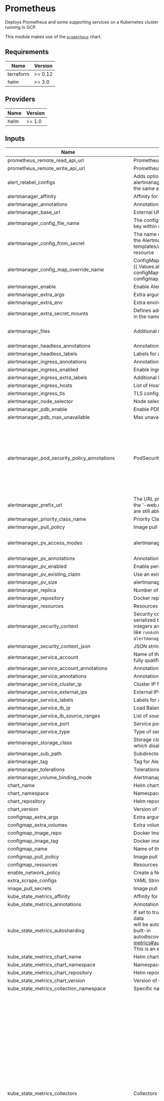 # Prometheus

Deploys Prometheus and some supporting services on a Kubernetes cluster running in GCP.

This module makes use of the
[`prometheus`](https://github.com/prometheus-community/helm-charts/tree/main/charts/prometheus) chart.

## Requirements

| Name | Version |
|------|---------|
| terraform | >= 0.12 |
| helm | >= 3.0 |

## Providers

| Name | Version |
|------|---------|
| helm | >= 1.0 |

## Inputs

| Name | Description | Type | Default | Required |
|------|-------------|------|---------|:-----:|
| prometheus\_remote\_read\_api\_url | Prometheus remote read URL | `string` | n/a | yes |
| prometheus\_remote\_write\_api\_url | Prometheus remote write URL | `string` | n/a | yes |
| alert\_relabel\_configs | Adds option to add alert\_relabel\_configs to avoid duplicate alerts in alertmanager useful in H/A prometheus with different external labels but the same alerts | `map` | `{}` | no |
| alertmanager\_affinity | Affinity for alertmanager pods | `map` | `{}` | no |
| alertmanager\_annotations | Annotations for Alertmanager pods | `map` | `{}` | no |
| alertmanager\_base\_url | External URL which can access alertmanager | `string` | `"/"` | no |
| alertmanager\_config\_file\_name | The configuration file name to be loaded to alertmanager Must match the key within configuration loaded from ConfigMap/Secret | `string` | `"alertmanager.yml"` | no |
| alertmanager\_config\_from\_secret | The name of a secret in the same kubernetes namespace which contains the Alertmanager config Defining configFromSecret will cause templates/alertmanager-configmap.yaml to NOT generate a ConfigMap resource | `string` | `""` | no |
| alertmanager\_config\_map\_override\_name | ConfigMap override where fullname is {{.Release.Name}}-{{.Values.alertmanager.configMapOverrideName} Defining configMapOverrideName will cause templates/alertmanager-configmap.yaml to NOT generate a ConfigMap resource | `string` | `""` | no |
| alertmanager\_enable | Enable Alert manager | `string` | `"true"` | no |
| alertmanager\_extra\_args | Extra arguments for Alertmanager container | `map` | `{}` | no |
| alertmanager\_extra\_env | Extra environment variables for Alertmanager container | `map` | `{}` | no |
| alertmanager\_extra\_secret\_mounts | Defines additional mounts with secrets. Secrets must be manually created in the namespace. | `list` | `[]` | no |
| alertmanager\_files | Additional ConfigMap entries for Alertmanager in YAML string | `string` | `"alertmanager.yml:\n  global: {}\n    # slack_api_url: ''\n\n  receivers:\n    - name: default-receiver\n      # slack_configs:\n      #  - channel: '@you'\n      #    send_resolved: true\n\n  route:\n    group_wait: 10s\n    group_interval: 5m\n    receiver: default-receiver\n    repeat_interval: 3h\n"` | no |
| alertmanager\_headless\_annotations | Annotations for alertmanager StatefulSet headless service | `map` | `{}` | no |
| alertmanager\_headless\_labels | Labels for alertmanager StatefulSet headless service | `map` | `{}` | no |
| alertmanager\_ingress\_annotations | Annotations for Alertmanager ingress | `map` | `{}` | no |
| alertmanager\_ingress\_enabled | Enable ingress for Alertmanager | `string` | `"false"` | no |
| alertmanager\_ingress\_extra\_labels | Additional labels for Alertmanager ingress | `map` | `{}` | no |
| alertmanager\_ingress\_hosts | List of Hosts for Alertmanager ingress | `list` | `[]` | no |
| alertmanager\_ingress\_tls | TLS configurationf or Alertmanager ingress | `list` | `[]` | no |
| alertmanager\_node\_selector | Node selector for alertmanager pods | `map` | `{}` | no |
| alertmanager\_pdb\_enable | Enable PDB | `bool` | `true` | no |
| alertmanager\_pdb\_max\_unavailable | Max unavailable pods for Alertmanager | `number` | `1` | no |
| alertmanager\_pod\_security\_policy\_annotations | PodSecurityPolicy annotations for alertmanager | `map` | <pre>{<br>  "apparmor.security.beta.kubernetes.io/allowedProfileNames": "runtime/default",<br>  "apparmor.security.beta.kubernetes.io/defaultProfileName": "runtime/default",<br>  "seccomp.security.alpha.kubernetes.io/allowedProfileNames": "docker/default,runtime/default",<br>  "seccomp.security.alpha.kubernetes.io/defaultProfileName": "runtime/default"<br>}</pre> | no |
| alertmanager\_prefix\_url | The URL prefix at which the container can be accessed. Useful in the case the '-web.external-url' includes a slug so that the various internal URLs are still able to access as they are in the default case. | `string` | `""` | no |
| alertmanager\_priority\_class\_name | Priority Class Name for Alertmanager pods | `string` | `""` | no |
| alertmanager\_pull\_policy | Image pull policy for Alertmanager | `string` | `"IfNotPresent"` | no |
| alertmanager\_pv\_access\_modes | alertmanager data Persistent Volume access modes | `list` | <pre>[<br>  "ReadWriteOnce"<br>]</pre> | no |
| alertmanager\_pv\_annotations | Annotations for Alertmanager PV | `map` | `{}` | no |
| alertmanager\_pv\_enabled | Enable persistent volume on Alertmanager | `string` | `"true"` | no |
| alertmanager\_pv\_existing\_claim | Use an existing PV claim for alertmanager | `string` | `""` | no |
| alertmanager\_pv\_size | alertmanager data Persistent Volume size | `string` | `"2Gi"` | no |
| alertmanager\_replica | Number of replicas for AlertManager | `number` | `1` | no |
| alertmanager\_repository | Docker repository for Alert Manager | `string` | `"prom/alertmanager"` | no |
| alertmanager\_resources | Resources for alertmanager | `map` | `{}` | no |
| alertmanager\_security\_context | Security context for alertmanager pods defined as a map which will be serialized to JSON.   Due to limitations with Terraform 0.11 and below, integers are serialized as strings in JSON and   this will not work for fields like `runAsUser`. Specify a JSON string with   `alertmanager_security_context_json` instead | `map` | `{}` | no |
| alertmanager\_security\_context\_json | JSON string for security context for alertmanager pods | `string` | `""` | no |
| alertmanager\_service\_account | Name of the service account for AlertManager. Defaults to component's fully qualified name. | `string` | `""` | no |
| alertmanager\_service\_account\_annotations | Annotations for the service account | `map` | `{}` | no |
| alertmanager\_service\_annotations | Annotations for Alertmanager service | `map` | `{}` | no |
| alertmanager\_service\_cluster\_ip | Cluster IP for Alertmanager Service | `string` | `""` | no |
| alertmanager\_service\_external\_ips | External IPs for Alertmanager service | `list` | `[]` | no |
| alertmanager\_service\_labels | Labels for Alertmanager service | `map` | `{}` | no |
| alertmanager\_service\_lb\_ip | Load Balancer IP for Alertmanager service | `string` | `""` | no |
| alertmanager\_service\_lb\_source\_ranges | List of source CIDRs allowed to access the Alertmanager LB | `list` | `[]` | no |
| alertmanager\_service\_port | Service port for Alertmanager | `number` | `80` | no |
| alertmanager\_service\_type | Type of service for Alertmanager | `string` | `"ClusterIP"` | no |
| alertmanager\_storage\_class | Storage class for alertmanager PV. If set to "-", storageClassName: "", which disables dynamic provisioning | `string` | `""` | no |
| alertmanager\_sub\_path | Subdirectory of alertmanager data Persistent Volume to mount | `string` | `""` | no |
| alertmanager\_tag | Tag for Alertmanager Docker Image | `string` | `"v0.16.1"` | no |
| alertmanager\_tolerations | Tolerations for Alertmanager | `list` | `[]` | no |
| alertmanager\_volume\_binding\_mode | Alertmanager data Persistent Volume Binding Mode | `string` | `""` | no |
| chart\_name | Helm chart name to provision | `string` | `"prometheus"` | no |
| chart\_namespace | Namespace to install the chart into | `string` | `"default"` | no |
| chart\_repository | Helm repository for the chart | `string` | `"https://prometheus-community.github.io/helm-charts"` | no |
| chart\_version | Version of Chart to install. Set to empty to install the latest version | `string` | `""` | no |
| configmap\_extra\_args | Extra arguments for ConfigMap Reload | `map` | `{}` | no |
| configmap\_extra\_volumes | Extra volumes for ConfigMap Extra Volumes | `list` | `[]` | no |
| configmap\_image\_repo | Docker Image repo for ConfigMap Reload | `string` | `"jimmidyson/configmap-reload"` | no |
| configmap\_image\_tag | Docker image tag for ConfigMap Reload | `string` | `"v0.2.2"` | no |
| configmap\_name | Name of the ConfigMap Reload container | `string` | `"configmap-reload"` | no |
| configmap\_pull\_policy | Image pull policy for ConfigMap reload | `string` | `"IfNotPresent"` | no |
| configmap\_resources | Resources for ConfigMap Reload pod | `map` | `{}` | no |
| enable\_network\_policy | Create a NetworkPolicy resource | `string` | `"false"` | no |
| extra\_scrape\_configs | YAML String for extra scrape configs | `string` | `""` | no |
| image\_pull\_secrets | Image pull secrets, if any | `map` | `{}` | no |
| kube\_state\_metrics\_affinity | Affinity for Kube State Metrics | `map` | `{}` | no |
| kube\_state\_metrics\_annotations | Annotations for Kube State Metrics pods | `map` | `{}` | no |
| kube\_state\_metrics\_autosharding | If set to true, this will deploy kube-state-metrics as a StatefulSet and the data<br>will be automatically sharded across <.Values.replicas> pods using the built-in<br>autodiscovery feature: https://github.com/kubernetes/kube-state-metrics#automated-sharding<br>This is an experimental feature and there are no stability guarantees. | `bool` | `false` | no |
| kube\_state\_metrics\_chart\_name | Helm chart name to provision | `string` | `"kube-state-metrics"` | no |
| kube\_state\_metrics\_chart\_namespace | Namespace to install the chart into | `string` | `"default"` | no |
| kube\_state\_metrics\_chart\_repository | Helm repository for the chart | `string` | `"stable"` | no |
| kube\_state\_metrics\_chart\_version | Version of Chart to install. Set to empty to install the latest version | `string` | `""` | no |
| kube\_state\_metrics\_collection\_namespace | Specific namespaces to collect metrics for | `string` | `""` | no |
| kube\_state\_metrics\_collectors | Collectors for Kube state metrics | `map` | <pre>{<br>  "certificatesigningrequests": true,<br>  "configmaps": true,<br>  "cronjobs": true,<br>  "daemonsets": true,<br>  "deployments": true,<br>  "endpoints": true,<br>  "horizontalpodautoscalers": true,<br>  "ingresses": true,<br>  "jobs": true,<br>  "limitranges": true,<br>  "mutatingwebhookconfigurations": true,<br>  "namespaces": true,<br>  "networkpolicies": true,<br>  "nodes": true,<br>  "persistentvolumeclaims": true,<br>  "persistentvolumes": true,<br>  "poddisruptionbudgets": true,<br>  "pods": true,<br>  "replicasets": true,<br>  "replicationcontrollers": true,<br>  "resourcequotas": true,<br>  "secrets": true,<br>  "services": true,<br>  "statefulsets": true,<br>  "storageclasses": true,<br>  "validatingwebhookconfigurations": true,<br>  "verticalpodautoscalers": true,<br>  "volumeattachments": true<br>}</pre> | no |
| kube\_state\_metrics\_enable | Enable Kube State Metrics | `string` | `"true"` | no |
| kube\_state\_metrics\_extra\_args | Extra arguments for Kube State Metrics container | `map` | `{}` | no |
| kube\_state\_metrics\_extra\_env | Extra environment variables for Kube State Metrics container | `map` | `{}` | no |
| kube\_state\_metrics\_host\_network | Use host network for KSM | `bool` | `false` | no |
| kube\_state\_metrics\_labels | Labels for Kube State Metrics | `map` | `{}` | no |
| kube\_state\_metrics\_node\_selector | Node selector for Kube State Metrics pods | `map` | `{}` | no |
| kube\_state\_metrics\_pdb | PDB for Kubestatemetrics | `map` | <pre>{<br>  "maxUnavailable": 1<br>}</pre> | no |
| kube\_state\_metrics\_pod\_security\_policy\_annotations | PodSecurityPolicy annotations for Kube State Metrics | `map` | <pre>{<br>  "apparmor.security.beta.kubernetes.io/allowedProfileNames": "runtime/default",<br>  "apparmor.security.beta.kubernetes.io/defaultProfileName": "runtime/default",<br>  "seccomp.security.alpha.kubernetes.io/allowedProfileNames": "docker/default,runtime/default",<br>  "seccomp.security.alpha.kubernetes.io/defaultProfileName": "runtime/default"<br>}</pre> | no |
| kube\_state\_metrics\_priority\_class\_name | Priority Class Name for Kube State Metrics pods | `string` | `""` | no |
| kube\_state\_metrics\_pull\_policy | Image pull policy for Kube State Metrics | `string` | `"IfNotPresent"` | no |
| kube\_state\_metrics\_release\_name | Helm release name for Kube State Metrics | `string` | `"kube-state-metrics"` | no |
| kube\_state\_metrics\_replica | Number of replicas for Kube State Metrics | `number` | `1` | no |
| kube\_state\_metrics\_repository | Docker repository for Kube State Metrics | `string` | `"quay.io/coreos/kube-state-metrics"` | no |
| kube\_state\_metrics\_resources | Resources for Kube State Metrics | `map` | `{}` | no |
| kube\_state\_metrics\_security\_context | Security context for kube\_state\_metrics pods defined as a map which will be serialized to JSON.   Due to limitations with Terraform 0.11 and below, integers are serialized as strings in JSON and   this will not work for fields like `runAsUser`. Specify a JSON string with   `kube_state_metrics_security_context_json` instead | `map` | `{}` | no |
| kube\_state\_metrics\_security\_context\_json | JSON string for security context for kube\_state\_metrics pods | `string` | `""` | no |
| kube\_state\_metrics\_service\_account | Name of the service account for kubeStateMetrics. Defaults to component's fully qualified name. | `string` | `""` | no |
| kube\_state\_metrics\_service\_account\_annotations | Annotations for the service account | `map` | `{}` | no |
| kube\_state\_metrics\_service\_annotations | Annotations for Kube State Metrics service | `map` | <pre>{<br>  "prometheus.io/scrape": "true"<br>}</pre> | no |
| kube\_state\_metrics\_service\_cluster\_ip | Cluster IP for Kube State Metrics Service | `string` | `"None"` | no |
| kube\_state\_metrics\_service\_lb\_ip | Load Balancer IP for Kube State Metrics service | `string` | `""` | no |
| kube\_state\_metrics\_service\_port | Service port for Kube State Metrics | `number` | `80` | no |
| kube\_state\_metrics\_service\_type | Type of service for Kube State Metrics | `string` | `"ClusterIP"` | no |
| kube\_state\_metrics\_tag | Tag for Kube State Metrics Docker Image | `string` | `"v1.5.0"` | no |
| kube\_state\_metrics\_tolerations | Tolerations for Kube State Metrics | `list` | `[]` | no |
| max\_history | Max History for Helm | `number` | `20` | no |
| node\_exporter\_annotations | Annotations for Node Exporter pods | `map` | `{}` | no |
| node\_exporter\_config\_map\_mounts | ConfigMap Mounts for Node Exporter | `list` | `[]` | no |
| node\_exporter\_enable | Enable Node Exporter | `string` | `"true"` | no |
| node\_exporter\_enable\_pod\_security\_policy | Create PodSecurityPolicy for Node Exporter | `string` | `"false"` | no |
| node\_exporter\_extra\_args | Extra arguments for Node Exporter container | `map` | `{}` | no |
| node\_exporter\_host\_network | Use the Host network namespace for Node Exporter | `string` | `"true"` | no |
| node\_exporter\_host\_path\_mounts | Host Path Mounts for Node Exporter | `list` | `[]` | no |
| node\_exporter\_host\_pid | Use the Network PID namespace for Node Exporter | `string` | `"true"` | no |
| node\_exporter\_labels | Labels for Node Exporter | `map` | `{}` | no |
| node\_exporter\_node\_selector | Node selector for node\_exporter pods | `map` | `{}` | no |
| node\_exporter\_pdb\_enable | Enable PDB | `bool` | `true` | no |
| node\_exporter\_pdb\_max\_unavailable | Max unavailable pods | `number` | `1` | no |
| node\_exporter\_pod\_security\_policy\_annotations | PodSecurityPolicy annotations for Node exporter | `map` | <pre>{<br>  "apparmor.security.beta.kubernetes.io/allowedProfileNames": "runtime/default",<br>  "apparmor.security.beta.kubernetes.io/defaultProfileName": "runtime/default",<br>  "seccomp.security.alpha.kubernetes.io/allowedProfileNames": "docker/default,runtime/default",<br>  "seccomp.security.alpha.kubernetes.io/defaultProfileName": "runtime/default"<br>}</pre> | no |
| node\_exporter\_priority\_class\_name | Priority Class Name for Node Exporter pods | `string` | `""` | no |
| node\_exporter\_pull\_policy | Image pull policy for Node Exporter | `string` | `"IfNotPresent"` | no |
| node\_exporter\_replica | Number of replicas for Node Exporter | `number` | `1` | no |
| node\_exporter\_repository | Docker repository for Node Exporter | `string` | `"prom/node-exporter"` | no |
| node\_exporter\_resources | Resources for node\_exporter | `map` | `{}` | no |
| node\_exporter\_security\_context | Security context for node\_exporter pods defined as a map which will be serialized to JSON.   Due to limitations with Terraform 0.11 and below, integers are serialized as strings in JSON and   this will not work for fields like `runAsUser`. Specify a JSON string with   `node_exporter_security_context_json` instead | `map` | `{}` | no |
| node\_exporter\_security\_context\_json | JSON string for security context for node\_exporter pods | `string` | `""` | no |
| node\_exporter\_service\_account | Name of the service account for nodeExporter. Defaults to component's fully qualified name. | `string` | `""` | no |
| node\_exporter\_service\_account\_annotations | Annotations for the service account | `map` | `{}` | no |
| node\_exporter\_service\_annotations | Annotations for Node Exporter service | `map` | <pre>{<br>  "prometheus.io/scrape": "true"<br>}</pre> | no |
| node\_exporter\_service\_cluster\_ip | Cluster IP for Node Exporter Service | `string` | `"None"` | no |
| node\_exporter\_service\_external\_ips | External IPs for Node Exporter service | `list` | `[]` | no |
| node\_exporter\_service\_labels | Labels for Node Exporter service | `map` | `{}` | no |
| node\_exporter\_service\_lb\_ip | Load Balancer IP for Node Exporter service | `string` | `""` | no |
| node\_exporter\_service\_lb\_source\_ranges | List of source CIDRs allowed to access the Node Exporter LB | `list` | `[]` | no |
| node\_exporter\_service\_port | Service port for Node Exporter | `number` | `9100` | no |
| node\_exporter\_service\_type | Type of service for Node Exporter | `string` | `"ClusterIP"` | no |
| node\_exporter\_tag | Tag for Node Exporter Docker Image | `string` | `"v0.17.0"` | no |
| node\_exporter\_tolerations | Tolerations for Node Exporter | `list` | `[]` | no |
| pod\_security\_policy\_enable | Create PodSecurityPolicy Resources | `bool` | `true` | no |
| pushgateway\_annotations | Annotations for Pushgateway pods | `map` | `{}` | no |
| pushgateway\_enable | Enable Pushgateway | `string` | `"true"` | no |
| pushgateway\_extra\_args | Extra arguments for Pushgateway container | `map` | `{}` | no |
| pushgateway\_extra\_env | Extra environment variables for Pushgateway container | `map` | `{}` | no |
| pushgateway\_ingress\_annotations | Annotations for Pushgateway ingress | `map` | `{}` | no |
| pushgateway\_ingress\_enabled | Enable ingress for Pushgateway | `string` | `"false"` | no |
| pushgateway\_ingress\_extra\_labels | Additional labels for Pushgateway ingress | `map` | `{}` | no |
| pushgateway\_ingress\_hosts | List of Hosts for Pushgateway ingress | `list` | `[]` | no |
| pushgateway\_ingress\_tls | TLS configurationf or Pushgateway ingress | `list` | `[]` | no |
| pushgateway\_node\_selector | Node selector for pushgateway pods | `map` | `{}` | no |
| pushgateway\_pdb\_enable | Enable PDB | `bool` | `true` | no |
| pushgateway\_pdb\_max\_unavailable | Max unavailable pods | `number` | `1` | no |
| pushgateway\_pod\_security\_policy\_annotations | PodSecurityPolicy annotations for Pushgateway | `map` | <pre>{<br>  "apparmor.security.beta.kubernetes.io/allowedProfileNames": "runtime/default",<br>  "apparmor.security.beta.kubernetes.io/defaultProfileName": "runtime/default",<br>  "seccomp.security.alpha.kubernetes.io/allowedProfileNames": "docker/default,runtime/default",<br>  "seccomp.security.alpha.kubernetes.io/defaultProfileName": "runtime/default"<br>}</pre> | no |
| pushgateway\_priority\_class\_name | Priority Class Name for Pushgateway pods | `string` | `""` | no |
| pushgateway\_pull\_policy | Image pull policy for Pushgateway | `string` | `"IfNotPresent"` | no |
| pushgateway\_pv\_access\_modes | pushgateway data Persistent Volume access modes | `list` | <pre>[<br>  "ReadWriteOnce"<br>]</pre> | no |
| pushgateway\_pv\_annotations | Annotations for Pushgateway PV | `map` | `{}` | no |
| pushgateway\_pv\_enabled | Enable persistent volume on Pushgateway | `string` | `"true"` | no |
| pushgateway\_pv\_existing\_claim | Use an existing PV claim for pushgateway | `string` | `""` | no |
| pushgateway\_pv\_size | pushgateway data Persistent Volume size | `string` | `"2Gi"` | no |
| pushgateway\_replica | Number of replicas for pushgateway | `number` | `1` | no |
| pushgateway\_repository | Docker repository for Pushgateway | `string` | `"prom/pushgateway"` | no |
| pushgateway\_resources | Resources for pushgateway | `map` | `{}` | no |
| pushgateway\_security\_context | Security context for pushgateway pods defined as a map which will be serialized to JSON.   Due to limitations with Terraform 0.11 and below, integers are serialized as strings in JSON and   this will not work for fields like `runAsUser`. Specify a JSON string with   `pushgateway_security_context_json` instead | `map` | `{}` | no |
| pushgateway\_security\_context\_json | JSON string for security context for pushgateway pods | `string` | `""` | no |
| pushgateway\_service\_account | Name of the service account for pushgateway. Defaults to component's fully qualified name. | `string` | `""` | no |
| pushgateway\_service\_account\_annotations | Annotations for the service account | `map` | `{}` | no |
| pushgateway\_service\_annotations | Annotations for Pushgateway service | `map` | <pre>{<br>  "prometheus.io/probe": "pushgateway"<br>}</pre> | no |
| pushgateway\_service\_cluster\_ip | Cluster IP for Pushgateway Service | `string` | `""` | no |
| pushgateway\_service\_external\_ips | External IPs for Pushgateway service | `list` | `[]` | no |
| pushgateway\_service\_labels | Labels for Pushgateway service | `map` | `{}` | no |
| pushgateway\_service\_lb\_ip | Load Balancer IP for Pushgateway service | `string` | `""` | no |
| pushgateway\_service\_lb\_source\_ranges | List of source CIDRs allowed to access the Pushgateway LB | `list` | `[]` | no |
| pushgateway\_service\_port | Service port for Pushgateway | `number` | `9091` | no |
| pushgateway\_service\_type | Type of service for Pushgateway | `string` | `"ClusterIP"` | no |
| pushgateway\_tag | Tag for Pushgateway Docker Image | `string` | `"v0.6.0"` | no |
| pushgateway\_tolerations | Tolerations for Pushgateway | `list` | `[]` | no |
| release\_name | Helm release name for Prometheus | `string` | `"prometheus"` | no |
| scrape\_skip\_apiserver\_tls\_verify | Skip verifying TLS Certificate for Kubernetes Master Server Scrape target. Warning: This is insecure | `bool` | `false` | no |
| scrape\_skip\_nodes\_tls\_verify | Skip verifying TLS Certificate for Kubernetes Nodes Scrape target. Warning: This is insecure | `bool` | `false` | no |
| server\_additional\_global | YAML string for additional global configuration for Prometheus Server | `string` | `""` | no |
| server\_affinity | Affinity for server pods | `map` | `{}` | no |
| server\_alerts | Prometheus server alerts entries in YAML. Ref: https://prometheus.io/docs/prometheus/latest/configuration/alerting_rules/ | `string` | `"[]\n# - name: Instances\n#   rules:\n#     - alert: InstanceDown\n#       expr: up == 0\n#       for: 5m\n#       labels:\n#         severity: page\n#       annotations:\n#         description: '{{ $labels.instance }} of job {{ $labels.job }} has been down for more than 5 minutes.'\n#         summary: 'Instance {{ $labels.instance }} down'\n"` | no |
| server\_annotations | Annotations for server pods | `map` | `{}` | no |
| server\_base\_url | External URL which can access alertmanager | `string` | `""` | no |
| server\_config\_override | Overriding the Prometheus server config file in YAML | `string` | `""` | no |
| server\_data\_retention | Prometheus data retention period (i.e 360h) | `string` | `""` | no |
| server\_enable | Deploy Prometheus Server | `string` | `"true"` | no |
| server\_enable\_admin\_api | Enable Admin API for server | `string` | `"false"` | no |
| server\_enable\_service\_links | EnableServiceLinks indicates whether information about services should be injected into pod's environment variables, matching the syntax of Docker links. | `bool` | `true` | no |
| server\_evaluation\_interval | How frequently to evaluate rules | `string` | `"1m"` | no |
| server\_extra\_args | Extra arguments for server container | `map` | `{}` | no |
| server\_extra\_configmap\_mounts | Additional Prometheus server ConfigMap mounts | `list` | `[]` | no |
| server\_extra\_env | Extra environment variables for server container | `map` | `{}` | no |
| server\_extra\_host\_path\_mounts | Additional Prometheus server hostPath mounts | `list` | `[]` | no |
| server\_extra\_secret\_mounts | Extra secret mounts for server | `list` | `[]` | no |
| server\_extra\_volume\_mounts | Additional Prometheus server Volume mounts | `list` | `[]` | no |
| server\_extra\_volumes | Additional Prometheus server Volumes | `list` | `[]` | no |
| server\_headless\_annotations | Annotations for server StatefulSet headless service | `map` | `{}` | no |
| server\_headless\_labels | Labels for server StatefulSet headless service | `map` | `{}` | no |
| server\_ingress\_annotations | Annotations for server ingress | `map` | `{}` | no |
| server\_ingress\_enabled | Enable ingress for server | `string` | `"false"` | no |
| server\_ingress\_extra\_labels | Additional labels for server ingress | `map` | `{}` | no |
| server\_ingress\_hosts | List of Hosts for server ingress | `list` | `[]` | no |
| server\_ingress\_tls | TLS configurationf or server ingress | `list` | `[]` | no |
| server\_liveness\_probe\_initial\_delay | Initial delay before the probe starts checking. You might need to increase this for Prometheus to repair the TSDB servers if your pods keeps getting killed by probes during startup. | `number` | `30` | no |
| server\_liveness\_probe\_timeout | Number of seconds before a probe fails due to timeout | `number` | `10` | no |
| server\_node\_selector | Node selector for server pods | `map` | `{}` | no |
| server\_pdb\_enable | Enable PDB | `bool` | `true` | no |
| server\_pdb\_max\_unavailable | Max unavailable pods | `number` | `1` | no |
| server\_pod\_security\_policy\_annotations | PodSecurityPolicy annotations for server | `map` | <pre>{<br>  "apparmor.security.beta.kubernetes.io/allowedProfileNames": "runtime/default",<br>  "apparmor.security.beta.kubernetes.io/defaultProfileName": "runtime/default",<br>  "seccomp.security.alpha.kubernetes.io/allowedProfileNames": "docker/default,runtime/default",<br>  "seccomp.security.alpha.kubernetes.io/defaultProfileName": "runtime/default"<br>}</pre> | no |
| server\_prefix\_url | The URL prefix at which the container can be accessed. Useful in the case the '-web.external-url' includes a slug so that the various internal URLs are still able to access as they are in the default case. | `string` | `""` | no |
| server\_priority\_class\_name | Priority Class Name for server pods | `string` | `""` | no |
| server\_pull\_policy | Image pull policy for server | `string` | `"IfNotPresent"` | no |
| server\_pv\_access\_modes | server data Persistent Volume access modes | `list` | <pre>[<br>  "ReadWriteOnce"<br>]</pre> | no |
| server\_pv\_annotations | Annotations for server PV | `map` | `{}` | no |
| server\_pv\_enabled | Enable persistent volume on server | `string` | `"true"` | no |
| server\_pv\_existing\_claim | Use an existing PV claim for server | `string` | `""` | no |
| server\_pv\_size | server data Persistent Volume size | `string` | `"8Gi"` | no |
| server\_readiness\_probe\_initial\_delay | Initial delay before the probe starts checking. You might need to increase this for Prometheus to repair the TSDB servers if your pods keeps getting killed by probes during startup. | `number` | `30` | no |
| server\_readiness\_probe\_timeout | Number of seconds before a probe fails due to timeout | `number` | `10` | no |
| server\_replica | Number of replicas for server | `number` | `1` | no |
| server\_repository | Docker repository for server | `string` | `"prom/prometheus"` | no |
| server\_resources | Resources for server | `map` | `{}` | no |
| server\_rules | Prometheus server rules entries in YAML | `string` | `"[]\n# - name: k8s_health\n#   rules:\n#     - record: k8s_container_oom\n#       expr: increase(kube_pod_container_status_last_terminated_reason{reason=\"OOMKilled\"}[2m]) and on(pod) increase(kube_pod_container_status_restarts_total[2m])\n"` | no |
| server\_scrape\_interval | How frequently to scrape targets by default | `string` | `"1m"` | no |
| server\_scrape\_timeout | How long until a scrape request times out | `string` | `"10s"` | no |
| server\_security\_context | Security context for server pods defined as a map which will be serialized to JSON.   Due to limitations with Terraform 0.11 and below, integers are serialized as strings in JSON and   this will not work for fields like `runAsUser`. Specify a JSON string with   `server_security_context_json` instead | `map` | `{}` | no |
| server\_security\_context\_json | JSON string for security context for server pods | `string` | `""` | no |
| server\_service\_account | Name of the service account for server. Defaults to component's fully qualified name. | `string` | `""` | no |
| server\_service\_account\_annotations | Annotations for the service account | `map` | `{}` | no |
| server\_service\_annotations | Annotations for server service | `map` | <pre>{<br>  "prometheus.io/probe": "server"<br>}</pre> | no |
| server\_service\_cluster\_ip | Cluster IP for server Service | `string` | `""` | no |
| server\_service\_external\_ips | External IPs for server service | `list` | `[]` | no |
| server\_service\_labels | Labels for server service | `map` | `{}` | no |
| server\_service\_lb\_ip | Load Balancer IP for server service | `string` | `""` | no |
| server\_service\_lb\_source\_ranges | List of source CIDRs allowed to access the server LB | `list` | `[]` | no |
| server\_service\_port | Service port for server | `number` | `9091` | no |
| server\_service\_type | Type of service for server | `string` | `"ClusterIP"` | no |
| server\_sidecar\_containers | Sidecar containers for server | `list` | `[]` | no |
| server\_skip\_tsdb\_lock | Disable TSDB locking for the server | `string` | `"false"` | no |
| server\_statefulset\_annotations | Annotations for server StatefulSet | `map` | `{}` | no |
| server\_tag | Tag for server Docker Image | `string` | `"v2.8.1"` | no |
| server\_termination\_grace\_seconds | Prometheus server pod termination grace period | `string` | `"300"` | no |
| server\_tolerations | Tolerations for server | `list` | `[]` | no |

## Outputs

| Name | Description |
|------|-------------|
| prometheus\_alerts\_api\_url | Prometheus query API URL: https://prometheus.io/docs/prometheus/latest/querying/api/#expression-queries |
| prometheus\_query\_api\_url | Prometheus query API URL: https://prometheus.io/docs/prometheus/latest/querying/api/#expression-queries |
